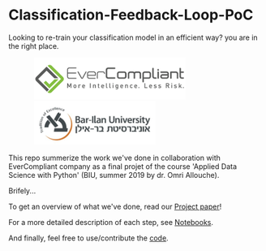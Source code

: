 # Classification-Feedback-Loop-PoC
Looking to re-train your classification model in an efficient way? you are in the right place.




<p float="center">
 <img src="Resources/EverCompliantLOGO.png" width="300" hspace="50"/> 
 <img src="Resources/BarIlanLOGO.jpg" width="240" hspace="50"/> 
</p>
   
This repo summerize the work we've done in collaboration with EverCompliant company as a final projet of the course 'Applied Data Science with Python' (BIU, summer 2019 by dr. Omri Allouche). 

Brifely...

To get an overview of what we've done, read our [Project paper](ProjectPaper.ipynb)!

For a more detailed description of each step, see [Notebooks](Notebooks/README.rm).

And finally, feel free to use/contribute the [code](code/README.rm).
